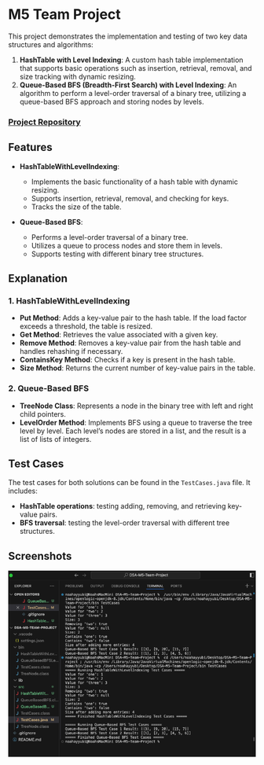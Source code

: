 # M5 Team Project

This project demonstrates the implementation and testing of two key data structures and algorithms:

1. **HashTable with Level Indexing**: A custom hash table implementation that supports basic operations such as insertion, retrieval, removal, and size tracking with dynamic resizing.
2. **Queue-Based BFS (Breadth-First Search) with Level Indexing**: An algorithm to perform a level-order traversal of a binary tree, utilizing a queue-based BFS approach and storing nodes by levels.

### [Project Repository](https://github.com/NoahxAyyubi/DSA-M5-Team-Project/tree/main/src)

## Features

- **HashTableWithLevelIndexing**:
  - Implements the basic functionality of a hash table with dynamic resizing.
  - Supports insertion, retrieval, removal, and checking for keys.
  - Tracks the size of the table.
  
- **Queue-Based BFS**:
  - Performs a level-order traversal of a binary tree.
  - Utilizes a queue to process nodes and store them in levels.
  - Supports testing with different binary tree structures.

## Explanation

### 1. HashTableWithLevelIndexing
- **Put Method**: Adds a key-value pair to the hash table. If the load factor exceeds a threshold, the table is resized.
- **Get Method**: Retrieves the value associated with a given key.
- **Remove Method**: Removes a key-value pair from the hash table and handles rehashing if necessary.
- **ContainsKey Method**: Checks if a key is present in the hash table.
- **Size Method**: Returns the current number of key-value pairs in the table.

### 2. Queue-Based BFS
- **TreeNode Class**: Represents a node in the binary tree with left and right child pointers.
- **LevelOrder Method**: Implements BFS using a queue to traverse the tree level by level. Each level’s nodes are stored in a list, and the result is a list of lists of integers.

## Test Cases

The test cases for both solutions can be found in the `TestCases.java` file. It includes:
- **HashTable operations**: testing adding, removing, and retrieving key-value pairs.
- **BFS traversal**: testing the level-order traversal with different tree structures.

## Screenshots

![Screenshot of output](./Screenshot.png)


